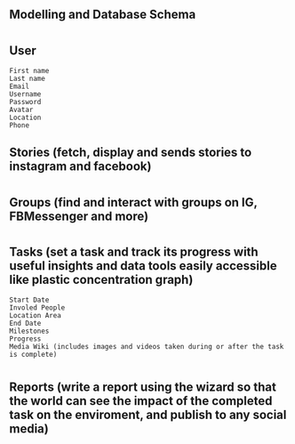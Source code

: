 ## Modelling and Database Schema

#
## User
    First name
    Last name
    Email
    Username
    Password
    Avatar
    Location
    Phone


## Stories (fetch, display and sends stories to instagram and facebook)

#

## Groups (find and interact with groups on IG, FBMessenger and more)

#

## Tasks (set a task and track its progress with useful insights and data tools easily accessible like plastic concentration graph)
    Start Date 
    Involed People
    Location Area
    End Date
    Milestones
    Progress
    Media Wiki (includes images and videos taken during or after the task is complete)

#

## Reports (write a report using the wizard so that the world can see the impact of the completed task on the enviroment, and publish to any social media)
